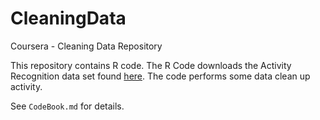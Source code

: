 # CleaningData
Coursera -  Cleaning Data Repository

This repository contains R code. The R Code downloads the 
Activity Recognition data set found [here](http://archive.ics.uci.edu/ml/datasets/Human+Activity+Recognition+Using+Smartphones). The code performs some data clean up activity.

See `CodeBook.md` for details.
